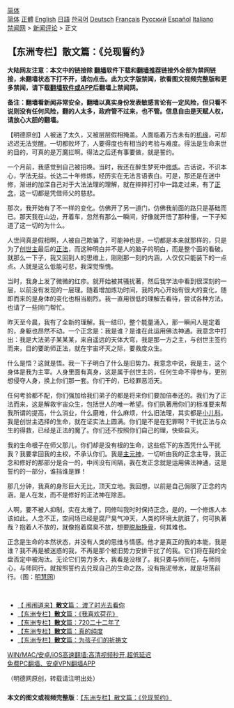 <!-- 面包屑导航 --> <div class="breadcrumb"><!-- GTranslate: https://gtranslate.io/ -->  <div class="switcher notranslate">  <div class="selected">  <a href="#" onclick="return false;"> 简体</a>  </div>  <div class="option">  <a href="https://www.bannedbook.org" onclick="doGTranslate('zh-CN|zh-CN');jQuery('div.switcher div.selected a').html(jQuery(this).html());return false;" title="简体中文" class="nturl selected"> 简体</a>  <a href="https://www.bannedbook.org/zh-tw/" onclick="doGTranslate('zh-CN|zh-TW');jQuery('div.switcher div.selected a').html(jQuery(this).html());return false;" title="繁體中文" class="nturl"> 正體</a>  <a href="https://www.bannedbook.org/en/" onclick="doGTranslate('zh-CN|en');jQuery('div.switcher div.selected a').html(jQuery(this).html());return false;" title="English" class="nturl"> English</a>  <a href="https://www.bannedbook.org/ja/" onclick="doGTranslate('zh-CN|ja');jQuery('div.switcher div.selected a').html(jQuery(this).html());return false;" title="日本語" class="nturl"> 日語</a>  <a href="https://www.bannedbook.org/ko/" onclick="doGTranslate('zh-CN|ko');jQuery('div.switcher div.selected a').html(jQuery(this).html());return false;" title="한국어" class="nturl"> 한국어</a>  <a href="https://www.bannedbook.org/de/" onclick="doGTranslate('zh-CN|de');jQuery('div.switcher div.selected a').html(jQuery(this).html());return false;" title="Deutsch" class="nturl"> Deutsch</a>  <a href="https://www.bannedbook.org/fr/" onclick="doGTranslate('zh-CN|fr');jQuery('div.switcher div.selected a').html(jQuery(this).html());return false;" title="Français" class="nturl"> Français</a>  <a href="https://www.bannedbook.org/ru/" onclick="doGTranslate('zh-CN|ru');jQuery('div.switcher div.selected a').html(jQuery(this).html());return false;" title="Русский" class="nturl"> Русский</a>  <a href="https://www.bannedbook.org/es/" onclick="doGTranslate('zh-CN|es');jQuery('div.switcher div.selected a').html(jQuery(this).html());return false;" title="Español" class="nturl"> Español</a>  <a href="https://www.bannedbook.org/it/" onclick="doGTranslate('zh-CN|it');jQuery('div.switcher div.selected a').html(jQuery(this).html());return false;" title="Italiano" class="nturl"> Italiano</a>  </div>  </div>      <div class='breadcrumb-sub'><!-- Breadcrumb NavXT 6.3.0 --> <a href="https://www.bannedbook.org/" class="home">禁闻网</a> &gt; <a href="https://www.bannedbook.org/bnews/comments/" class="category">新闻评论</a> &gt; 正文</div></div><h2>【东洲专栏】散文篇：《兑现誓约》</h2> <p class="notice"><b>大陆网友注意：本文中的链接除 <a href="https://github.com/bannedbook/fanqiang" >翻墙</a>软件下载和<a href="https://github.com/killgcd/justmysocks/blob/master/README.md">翻墙推荐</a>链接外全部为禁网链接，未翻墙状态下打不开，请勿点击。此为文字版禁闻，欲看图文视频完整版和更多禁闻，请下载<a href="https://github.com/bannedbook/fanqiang">翻墙软件或APP</a>后翻墙上禁闻网。</p><p>备注：翻墙看新闻非常安全，翻墙以真实身份发表敏感言论有一定风险，但只看不说则没有任何风险，翻的人太多，政府管不过来，也不管。信息自由是天赋人权，请放心大胆的翻墙。</b></p>  <div class="entry"> <p>              <a href="https://i2.wp.com/upload-images-bucket-v64rleca837do.s3.eu-west-1.amazonaws.com/wp-content/uploads/2021/07/22095225/%E6%8D%95%E8%8E%B7_%E5%89%AF%E6%9C%AC-1.png?fit=860%2C553&#038;ssl=1" data-caption=""></a>                            </p> <p>【明德原创】人被迷了太久，又被层层假相掩盖。人面临着万古未有的<span class='wp_keywordlink'><a href="https://www.bannedbook.org/forum11/topic248.html" title="禁片：情为何物？生死相许？自由电影《机缘》下载、在线观看" target="_blank">机缘</a></span>，可却迟迟无法觉醒。一切都败坏了，人要得度也有相当的考验与难度。得法是生命来世的目的，可真的是万魔拦啊。得法之后还有事要做，就是誓约。</p> <p>一个月前，我感觉到自己被招唤。当时，我还在醉生梦死中<span class='wp_keywordlink'><a href="https://www.qi-gong.me/" title="气功修炼网" target="_blank">修炼</a></span>。古话说，不识本心，学法无益。长达二十年修炼，经历实在无法言语表白。可是，那还是在迷中修，渐进的加深自己对于大法法理的理解，就在摔摔打打中一路走过来，有了<a href="https://www.bannedbook.org/bnews/tag/%E6%AD%A3%E5%BF%B5/" class="st_tag internal_tag" rel="tag" title="标签 正念 下的日志">正念</a>，这一切都是凭借师父的慈悲。</p> <p>那次，我开始有了不一样的变化。仿佛开了另一道门，仿佛我前面的路只是基础而已。那天我在山边，开着车，忽然有那么一瞬间，好像就开悟了那种懂，一下子知道了这一切的为什么。</p>  <p>人世间真是假相啊，人被自己欺骗了，可能神也是，一切都是本来就那样的，只是为了<a href="https://www.bannedbook.org/bnews/tag/%E5%88%9B%E4%B8%96%E4%B8%BB/" class="st_tag internal_tag" rel="tag" title="标签 创世主 下的日志">创世主</a>最后的<a href="https://www.bannedbook.org/bnews/tag/%E6%AD%A3%E6%B3%95/" class="st_tag internal_tag" rel="tag" title="标签 正法 下的日志">正法</a>，而这种明白并不是人的脑子的明白，而是整个面的看破。就那么一下子，我又回到人的思维上，刚刚那一刻的内涵，人仅仅只能装下的一点点。人就是这么低能可悲，我深觉惭愧。</p> <p>当时，我身上发了微微的红疹。就开始被其骚扰著，然后我学法中看到很深刻的一层，以前没有发现的一层理。随着增加炼功时间，我的内心开始有很大的变化，随即而来的是身体的变化也相当剧烈。我一直用很低的理解去看待，尝试各种方法。也请了一些同门帮忙。</p> <p>昨天至今晨，我有了全新的理解。我一结印，整个能量涌入，那一瞬间人是定着的，身躯也昂然不动。一个正念是：我是谁？是谁在此运用佛法神通。我意念中打出：我是大法弟子某某某，来自遥远的天体大穹，我是那一方之主，与创世主签约而来，目的要助师正法，就在宇宙坏灭之际，要救度众生。</p> <p>什么是悟？这就是悟。我一下子明白了什么是旧势力。我意念中说，我是主，这个身体是我为主宰。人身里面有真身，这是属于创世主的，任何生命不得参与，更别想侵夺人身，换上你们那一套。你们干的，已经罪恶滔天。</p>  <p>任何考验都不配，你们强加给我们弟子的都是将来你们要加倍奉还的。我们为了正法而来，这是解救宇宙众生，包括世人的唯一希望。你们执著用你们的标准要来帮我所谓的提高，什么消业，什么磨难，什么麻烦，什么旧法理，其实都是<a href="https://www.bannedbook.org/bnews/tag/%E5%B0%8F%E5%84%BF%E7%A7%91/" class="st_tag internal_tag" rel="tag" title="标签 小儿科 下的日志">小儿科</a>。我是创世主选择的生命，就在证实法上圆满。你们是不是在犯罪啊？干扰正法与众生的得救，已经是正法的魔了。你们还不按照你们自己的理，快些自灭。</p> <p>我的生命根子在师父那儿，你们却是没有根的生命，这些低下的东西凭什么干扰我？我要拿回我的主权，不承认你们。我是<a href="https://www.bannedbook.org/bnews/tag/%e4%b8%bb%e5%85%83%e7%a5%9e/" class="st_tag internal_tag" rel="tag" title="标签 主元神 下的日志">主元神</a>，一切听由我的正念主导，我正念和修好的那部分是合一的，中间没有间隔，我在发正念就是运用佛法神通，这是誓约的一部分，谁挡谁是罪！</p> <p>那几分钟，我真的身形巨大无比，顶天立地。我回想，以前是自己侷限了正念的内涵，是人在发，而不是修好的正法神在除恶。</p> <p>人啊，要不被人抑制，实在太难了。同修叫我时时保持正念，是的，一个修炼人本该如此。人念不正，空间场已经是腐尸臭气冲天，人类的环境太肮脏了，何可执著哉？抱着人不放的，就像抱着腐臭不放，想要<a href="https://www.bannedbook.org/bnews/tag/%e8%84%b1%e8%83%8e%e6%8d%a2%e9%aa%a8/" class="st_tag internal_tag" rel="tag" title="标签 脱胎换骨 下的日志">脱胎换骨</a>，何其难也。</p>  <p>正念是生命的本然状态，并没有人类的思维与情感。他才是真正的我的本能，我是谁？我不再是被迷惑的我，不再是那个被旧势力安排干扰了的我。它们将在我的全盘否定中被淘汰。无论它们势力多大，我看是没根了。我只要与师同在，与师同心，与师同行。就按照誓约去兑现自己的生命之路，没有拖泥带水，就是坦荡前行。（图：<a href="https://www.bannedbook.org/bnews/tag/%e6%98%8e%e6%85%a7%e7%bd%91/" class="st_tag internal_tag" rel="tag" title="标签 明慧网 下的日志">明慧网</a>）</p> <p>&nbsp;</p> <ul class='op-related-articles' title='相关阅读'> <li><a href='https://www.bannedbook.org/bnews/comments/20210720/1590731.html' target='_blank'>【 闱闱道来】<b>散文</b>篇： 渡了时光去看你</a></li> <li><a href='https://www.bannedbook.org/bnews/comments/20210719/1590072.html' target='_blank'>【东洲专栏】<b>散文</b>篇：《我喜欢荷花》</a></li> <li><a href='https://www.bannedbook.org/bnews/comments/20210719/1590053.html' target='_blank'>【东洲专栏】<b>散文</b>篇：720二十二年了</a></li> <li><a href='https://www.bannedbook.org/bnews/comments/20210719/1589671.html' target='_blank'>【东洲专栏】<b>散文</b>篇：真的纯度</a></li> <li><a href='https://www.bannedbook.org/bnews/comments/20210718/1589554.html' target='_blank'>【东洲专栏】<b>散文</b>篇：为孩子们的祈祷文</a></li> </ul> <p class="texttj"> <a href="https://github.com/bannedbook/fanqiang/wiki/V2ray%E6%9C%BA%E5%9C%BA" target="_blank">WIN/MAC/安卓/iOS高速翻墙:高清视频秒开,超低延迟</a><br/> <a href="https://github.com/bannedbook/fanqiang/wiki/%E7%A6%81%E9%97%BB%E7%BD%91%E5%AE%89%E5%8D%93%E7%BF%BB%E5%A2%99%E6%96%B0%E9%97%BBAPP" target="_blank">免费PC翻墙、安卓VPN翻墙APP</a></p><p>（明德网原创，转载请注明出处）</p> <a name='sharetosocial'></a>  <div style="margin-bottom:5px;padding-bottom:5px;clear:both"> <div id="archive-pix-1" class="banner-ads"> <!-- AuctionX Display platform tag START --> <div id="26318x728x90x621x_ADSLOT2" clicktrack="%%CLICK_URL_ESC%%"></div> <!-- AuctionX Display platform tag END --> </div> <div id="archive-pix-2" class="banner-ads"> <!-- AuctionX Display platform tag START --> <div id="26315x300x250x621x_ADSLOT2" clicktrack="%%CLICK_URL_ESC%%"></div> <!-- AuctionX Display platform tag END --> </div> </div>  <div id="archive-pix-1" class="banner-ads"> <!-- AuctionX Display platform tag START --> <div id="26318x728x90x621x_ADSLOT3" clicktrack="%%CLICK_URL_ESC%%"></div> <!-- AuctionX Display platform tag END --> </div> <div><b>本文的图文或视频完整版</b>：<a href='https://www.bannedbook.org/bnews/comments/20210722/1592116.html'>【东洲专栏】散文篇：《兑现誓约》</a></div>  </div><!--END ENTRY--> 
